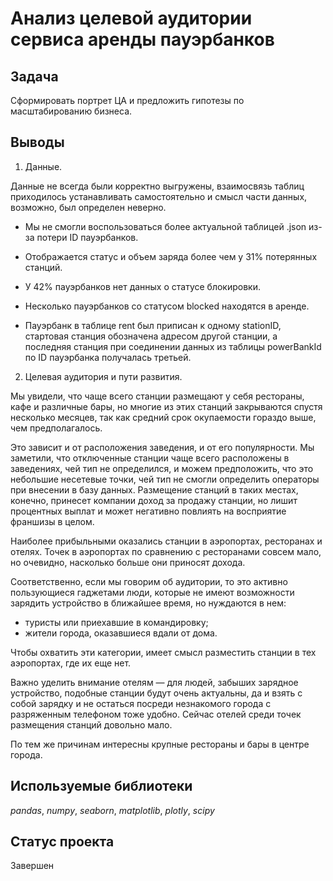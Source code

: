 # Анализ целевой аудитории сервиса аренды пауэрбанков

## Задача

Сформировать портрет ЦА и предложить гипотезы по масштабированию бизнеса.

## Выводы

1. Данные.

Данные не всегда были корректно выгружены, взаимосвязь таблиц приходилось устанавливать самостоятельно и смысл части данных, возможно, был определен неверно.

- Мы не смогли воспользоваться более актуальной таблицей .json из-за потери ID пауэрбанков.

- Отображается статус и объем заряда более чем у 31% потерянных станций.

- У 42% пауэрбанков нет данных о статусе блокировки.

- Несколько пауэрбанков со статусом blocked находятся в аренде.

- Пауэрбанк в таблице rent был приписан к одному stationID, стартовая станция обозначена адресом другой станции, а последняя станция при соединении данных из таблицы powerBankId по ID пауэрбанка получалась третьей.

2. Целевая аудитория и пути развития.

Мы увидели, что чаще всего станции размещают у себя рестораны, кафе и различные бары, но многие из этих станций закрываются спустя несколько месяцев, так как средний срок окупаемости гораздо выше, чем предполагалось.

Это зависит и от расположения заведения, и от его популярности. Мы заметили, что отключенные станции чаще всего расположены в заведениях, чей тип не определился, и можем предположить, что это небольшие несетевые точки, чей тип не смогли определить операторы при внесении в базу данных. Размещение станций в таких местах, конечно, принесет компании доход за продажу станции, но лишит процентных выплат и может негативно повлиять на восприятие франшизы в целом.

Наиболее прибыльными оказались станции в аэропортах, ресторанах и отелях. Точек в аэропортах по сравнению с ресторанами совсем мало, но очевидно, насколько больше они приносят дохода.

Соответственно, если мы говорим об аудитории, то это активно пользующиеся гаджетами люди, которые не имеют возможности зарядить устройство в ближайшее время, но нуждаются в нем:

- туристы или приехавшие в командировку;
- жители города, оказавшиеся вдали от дома.

Чтобы охватить эти категории, имеет смысл разместить станции в тех аэропортах, где их еще нет.

Важно уделить внимание отелям — для людей, забыших зарядное устройство, подобные станции будут очень актуальны, да и взять с собой зарядку и не остаться посреди незнакомого города с разряженным телефоном тоже удобно. Сейчас отелей среди точек размещения станций довольно мало.

По тем же причинам интересны крупные рестораны и бары в центре города.

## Используемые библиотеки
*pandas*, *numpy*, *seaborn*, *matplotlib*, *plotly*, *scipy*

## Статус проекта
Завершен

